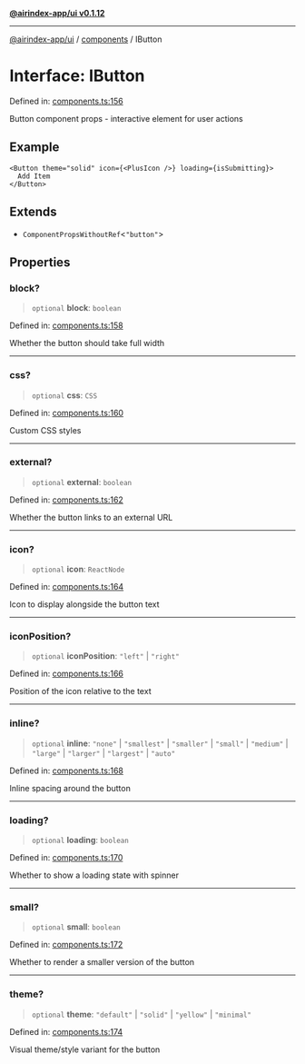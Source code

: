 [**@airindex-app/ui v0.1.12**](../../README.md)

***

[@airindex-app/ui](../../README.md) / [components](../README.md) / IButton

# Interface: IButton

Defined in: [components.ts:156](https://github.com/airindex-app/ui/blob/51b723e17db3d2d7342fc2d9bd4a36ea0ad71f2a/src/types/components.ts#L156)

Button component props - interactive element for user actions

## Example

```tsx
<Button theme="solid" icon={<PlusIcon />} loading={isSubmitting}>
  Add Item
</Button>
```

## Extends

- `ComponentPropsWithoutRef`\<`"button"`\>

## Properties

### block?

> `optional` **block**: `boolean`

Defined in: [components.ts:158](https://github.com/airindex-app/ui/blob/51b723e17db3d2d7342fc2d9bd4a36ea0ad71f2a/src/types/components.ts#L158)

Whether the button should take full width

***

### css?

> `optional` **css**: `CSS`

Defined in: [components.ts:160](https://github.com/airindex-app/ui/blob/51b723e17db3d2d7342fc2d9bd4a36ea0ad71f2a/src/types/components.ts#L160)

Custom CSS styles

***

### external?

> `optional` **external**: `boolean`

Defined in: [components.ts:162](https://github.com/airindex-app/ui/blob/51b723e17db3d2d7342fc2d9bd4a36ea0ad71f2a/src/types/components.ts#L162)

Whether the button links to an external URL

***

### icon?

> `optional` **icon**: `ReactNode`

Defined in: [components.ts:164](https://github.com/airindex-app/ui/blob/51b723e17db3d2d7342fc2d9bd4a36ea0ad71f2a/src/types/components.ts#L164)

Icon to display alongside the button text

***

### iconPosition?

> `optional` **iconPosition**: `"left"` \| `"right"`

Defined in: [components.ts:166](https://github.com/airindex-app/ui/blob/51b723e17db3d2d7342fc2d9bd4a36ea0ad71f2a/src/types/components.ts#L166)

Position of the icon relative to the text

***

### inline?

> `optional` **inline**: `"none"` \| `"smallest"` \| `"smaller"` \| `"small"` \| `"medium"` \| `"large"` \| `"larger"` \| `"largest"` \| `"auto"`

Defined in: [components.ts:168](https://github.com/airindex-app/ui/blob/51b723e17db3d2d7342fc2d9bd4a36ea0ad71f2a/src/types/components.ts#L168)

Inline spacing around the button

***

### loading?

> `optional` **loading**: `boolean`

Defined in: [components.ts:170](https://github.com/airindex-app/ui/blob/51b723e17db3d2d7342fc2d9bd4a36ea0ad71f2a/src/types/components.ts#L170)

Whether to show a loading state with spinner

***

### small?

> `optional` **small**: `boolean`

Defined in: [components.ts:172](https://github.com/airindex-app/ui/blob/51b723e17db3d2d7342fc2d9bd4a36ea0ad71f2a/src/types/components.ts#L172)

Whether to render a smaller version of the button

***

### theme?

> `optional` **theme**: `"default"` \| `"solid"` \| `"yellow"` \| `"minimal"`

Defined in: [components.ts:174](https://github.com/airindex-app/ui/blob/51b723e17db3d2d7342fc2d9bd4a36ea0ad71f2a/src/types/components.ts#L174)

Visual theme/style variant for the button
